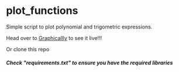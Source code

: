 # plot_functions

Simple script to plot polynomial and trigometric expressions.

Head over to [Graphicallly](https://graphicallly.herokuapp.com) to see it live!!!

Or clone this repo
##### Check "requirements.txt" to ensure you have the required libraries
